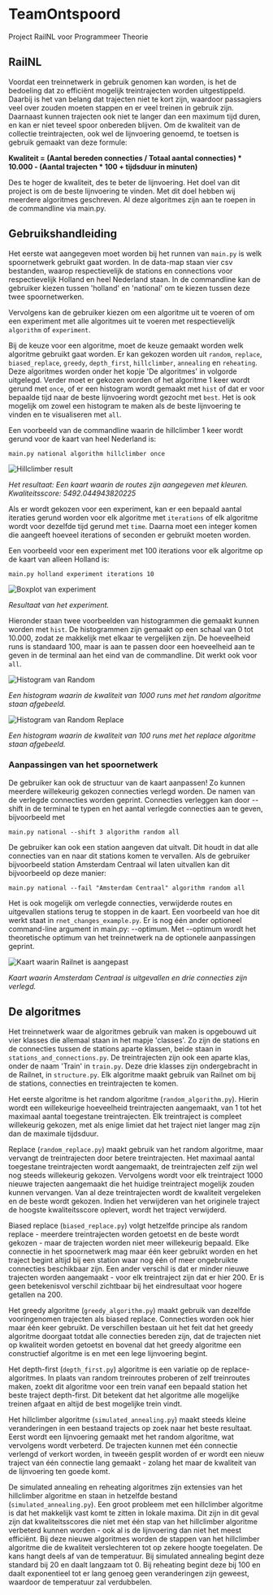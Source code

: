# TeamOntspoord
Project RailNL voor Programmeer Theorie

## RailNL

Voordat een treinnetwerk in gebruik genomen kan worden, is het de bedoeling dat zo efficiënt mogelijk treintrajecten worden uitgestippeld. Daarbij is het van belang dat trajecten niet te kort zijn, waardoor passagiers veel over zouden moeten stappen en er veel treinen in gebruik zijn. Daarnaast kunnen trajecten ook niet te langer dan een maximum tijd duren, en kan er niet teveel spoor onbereden blijven. Om de kwaliteit van de collectie treintrajecten, ook wel de lijnvoering genoemd, te toetsen is gebruik gemaakt van deze formule:

**Kwaliteit = (Aantal bereden connecties / Totaal aantal connecties) * 10.000 - (Aantal trajecten * 100 + tijdsduur in minuten)**

Des te hoger de kwaliteit, des te beter de lijnvoering. Het doel van dit project is om de beste lijnvoering te vinden. Met dit doel hebben wij meerdere algoritmes geschreven. Al deze algoritmes zijn aan te roepen in de commandline via main.py. 

## Gebruikshandleiding

Het eerste wat aangegeven moet worden bij het runnen van `main.py` is welk spoornetwerk gebruikt gaat worden. In de data-map staan vier csv bestanden, waarop respectievelijk de stations en connections voor respectievelijk Holland en heel Nederland staan. In de commandline kan de gebruiker kiezen tussen 'holland' en 'national' om te kiezen tussen deze twee spoornetwerken.

Vervolgens kan de gebruiker kiezen om een algoritme uit te voeren of om een experiment met alle algoritmes uit te voeren met respectievelijk `algorithm` of `experiment`.

Bij de keuze voor een algoritme, moet de keuze gemaakt worden welk algoritme gebruikt gaat worden. Er kan gekozen worden uit `random`, `replace`, `biased_replace`, `greedy`, `depth_first`, `hillclimber`, `annealing` en `reheating`. Deze algoritmes worden onder het kopje 'De algoritmes' in volgorde uitgelegd. Verder moet er gekozen worden of het algoritme 1 keer wordt gerund met `once`, of er een histogram wordt gemaakt met `hist` of dat er voor bepaalde tijd naar de beste lijnvoering wordt gezocht met `best`. Het is ook mogelijk om zowel een histogram te maken als de beste lijnvoering te vinden en te visualiseren met `all`. 

Een voorbeeld van de commandline waarin de hillclimber 1 keer wordt gerund voor de kaart van heel Nederland is: 
```
main.py national algorithm hillclimber once
```

![Hillclimber result](docs/hillclimber_result.png "Hillclimber map")

*Het resultaat: Een kaart waarin de routes zijn aangegeven met kleuren. Kwaliteitsscore: 5492.044943820225*

Als er wordt gekozen voor een experiment, kan er een bepaald aantal iteraties gerund worden voor elk algoritme met `iterations` of elk algoritme wordt voor dezelfde tijd gerund met `time`. Daarna moet een integer komen die aangeeft hoeveel iterations of seconden er gebruikt moeten worden.

Een voorbeeld voor een experiment met 100 iterations voor elk algoritme op de kaart van alleen Holland is: 
```
main.py holland experiment iterations 10
```

![Boxplot van experiment](docs/boxplot_10.png "Experiment boxplot")

*Resultaat van het experiment.*

Hieronder staan twee voorbeelden van histogrammen die gemaakt kunnen worden met `hist`. De histogrammen zijn gemaakt op een schaal van 0 tot 10.000, zodat ze makkelijk met elkaar te vergelijken zijn. De hoeveelheid runs is standaard 100, maar is aan te passen door een hoeveelheid aan te geven in de terminal aan het eind van de commandline. Dit werkt ook voor `all`. 

![Histogram van Random](docs/random_long_hist.png "Random_Hist")

*Een histogram waarin de kwaliteit van 1000 runs met het random algoritme staan afgebeeld.*

![Histogram van Random Replace](docs/random_iteration_1000.png "Random_Replace_Hist")

*Een histogram waarin de kwaliteit van 100 runs met het replace algoritme staan afgebeeld.*


### Aanpassingen van het spoornetwerk

De gebruiker kan ook de structuur van de kaart aanpassen! Zo kunnen meerdere willekeurig gekozen connecties verlegd worden. De namen van de verlegde connecties worden geprint. Connecties verleggen kan door --shift in de terminal te typen en het aantal verlegde connecties aan te geven, bijvoorbeeld met 
```
main.py national --shift 3 algorithm random all
```

De gebruiker kan ook een station aangeven dat uitvalt. Dit houdt in dat alle connecties van en naar dit stations komen te vervallen. Als de gebruiker bijvoorbeeld station Amsterdam Centraal wil laten uitvallen kan dit bijvoorbeeld op deze manier:
```
main.py national --fail "Amsterdam Centraal" algorithm random all
``` 

Het is ook mogelijk om verlegde connecties, verwijderde routes en uitgevallen stations terug te stoppen in de kaart. Een voorbeeld van hoe dit werkt staat in `rnet_changes_example.py`. Er is nog één ander optioneel command-line argument in main.py: --optimum. Met --optimum wordt het theoretische optimum van het treinnetwerk na de optionele aanpassingen geprint.

![Kaart waarin Railnet is aangepast](docs/altered_railnet.png "Altered railnet")

*Kaart waarin Amsterdam Centraal is uitgevallen en drie connecties zijn verlegd.*

## De algoritmes

Het treinnetwerk waar de algoritmes gebruik van maken is opgebouwd uit vier klasses die allemaal staan in het mapje 'classes'. Zo zijn de stations en de connecties tussen de stations aparte klassen, beide staan in `stations_and_connections.py`. De treintrajecten zijn ook een aparte klas, onder de naam 'Train' in `train.py`. Deze drie klasses zijn ondergebracht in de Railnet, in `structure.py`. Elk algoritme maakt gebruik van Railnet om bij de stations, connecties en treintrajecten te komen.

Het eerste algoritme is het random algoritme (`random_algorithm.py`). Hierin wordt een willekeurige hoeveelheid treintrajecten aangemaakt, van 1 tot het maximaal aantal toegestane treintrajecten. Elk treintraject is compleet willekeurig gekozen, met als enige limiet dat het traject niet langer mag zijn dan de maximale tijdsduur. 

Replace (`random_replace.py`) maakt gebruik van het random algoritme, maar vervangt de treintrajecten door betere treintrajecten. Het maximaal aantal toegestane treintrajecten wordt aangemaakt, de treintrajecten zelf zijn wel nog steeds willekeurig gekozen. Vervolgens wordt voor elk treintraject 1000 nieuwe trajecten aangemaakt die het huidige treintraject mogelijk zouden kunnen vervangen. Van al deze treintrajecten wordt de kwaliteit vergeleken en de beste wordt gekozen. Indien het verwijderen van het originele traject de hoogste kwaliteitsscore oplevert, wordt het traject verwijderd. 

Biased replace (`biased_replace.py`) volgt hetzelfde principe als random replace - meerdere treintrajecten worden getoetst en de beste wordt gekozen - maar de trajecten worden niet meer willekeurig bepaald. Elke connectie in het spoornetwerk mag maar één keer gebruikt worden en het traject begint altijd bij een station waar nog één of meer ongebruikte connecties beschikbaar zijn. Een ander verschil is dat er minder nieuwe trajecten worden aangemaakt - voor elk treintraject zijn dat er hier 200. Er is geen betekenisvol verschil zichtbaar bij het eindresultaat voor hogere getallen na 200.

Het greedy algoritme (`greedy_algorithm.py`) maakt gebruik van dezelfde vooringenomen trajecten als biased replace. Connecties worden ook hier maar één keer gebruikt. De verschillen bestaan uit het feit dat het greedy algoritme doorgaat totdat alle connecties bereden zijn, dat de trajecten niet op kwaliteit worden getoetst en bovenal dat het greedy algoritme een constructief algoritme is en met een lege lijnvoering begint.

Het depth-first (`depth_first.py`) algoritme is een variatie op de replace-algoritmes. In plaats van random treinroutes proberen of zelf treinroutes maken, zoekt dit algoritme voor een trein vanaf een bepaald station het beste traject depth-first. Dit betekent dat het algoritme alle mogelijke treinen afgaat en altijd de best mogelijke trein vindt.

Het hillclimber algoritme (`simulated_annealing.py`) maakt steeds kleine veranderingen in een bestaand trajects op zoek naar het beste resultaat. Eerst wordt een lijnvoering gemaakt met het random algoritme, wat vervolgens wordt verbeterd. De trajecten kunnen met één connectie verlengd of verkort worden, in tweeën gesplit worden of er wordt een nieuw traject van één connectie lang gemaakt - zolang het maar de kwaliteit van de lijnvoering ten goede komt.

De simulated annealing en reheating algoritmes zijn extensies van het hillclimber algoritme en staan in hetzelfde bestand (`simulated_annealing.py`). Een groot probleem met een hillclimber algoritme is dat het makkelijk vast komt te zitten in lokale maxima. Dit zijn in dit geval zijn dat kwaliteitsscores die niet met één stap van het hillclimber algoritme verbeterd kunnen worden - ook al is de lijnvoering dan niet het meest efficiënt. Bij deze nieuwe algoritmes worden de stappen van het hillclimber algoritme die de kwaliteit verslechteren tot op zekere hoogte toegelaten. De kans hangt deels af van de temperatuur. Bij simulated annealing begint deze standard bij 20 en daalt langzaam tot 0. Bij reheating begint deze bij 100 en daalt exponentieel tot er lang genoeg geen veranderingen zijn geweest, waardoor de temperatuur zal verdubbelen.
